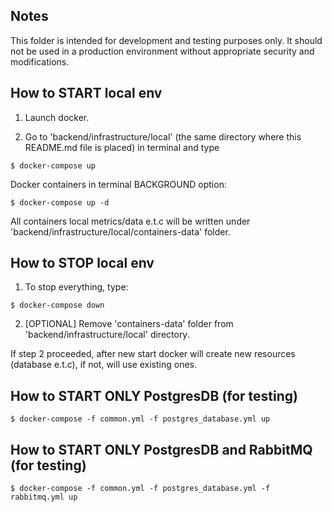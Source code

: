 ## Notes

This folder is intended for development and testing purposes only. It should not be used in a production environment without appropriate security and modifications.

## How to START local env

1. Launch docker. </br >

2. Go to 'backend/infrastructure/local' (the same directory where this README.md file is placed) in terminal and type
```
$ docker-compose up
```
Docker containers in terminal BACKGROUND option:
```
$ docker-compose up -d
```

All containers local metrics/data e.t.c will be written under 'backend/infrastructure/local/containers-data' folder.

## How to STOP local env

1. To stop everything, type:
```
$ docker-compose down
```

2. [OPTIONAL] Remove 'containers-data' folder from 'backend/infrastructure/local' directory.

If step 2 proceeded, after new start docker will create new resources (database e.t.c), if not, will use existing ones.

## How to START ONLY PostgresDB (for testing)

```
$ docker-compose -f common.yml -f postgres_database.yml up
```

## How to START ONLY PostgresDB and RabbitMQ (for testing)

```
$ docker-compose -f common.yml -f postgres_database.yml -f rabbitmq.yml up
```